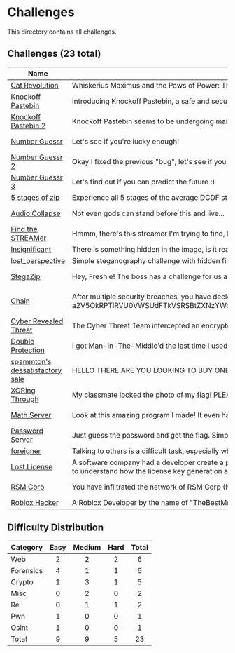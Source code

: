 # Challenges
This directory contains all challenges.

## Challenges (23 total)
| Name | Description | Category | Difficulty | Author |
| ---- | ----------- | -------- | ---------- | ------ |
| [Cat Revolution](<../Web/Cat Revolution>) | Whiskerius Maximus and the Paws of Power: The Cat Revolution Unveiled | Web | Medium | Rowhith |
| [Knockoff Pastebin](<../Web/Knockoff Pastebin>) | Introducing Knockoff Pastebin, a safe and secure Pastebin clone to fulfill all your pasting needs!Note: You do not need to brute force anything for this challenge, and you can complete Knockoff Pastebin 1 & 2 in any order. | Web | Hard | Bryan Lim (JusCodin) |
| [Knockoff Pastebin 2](<../Web/Knockoff Pastebin 2>) | Knockoff Pastebin seems to be undergoing maintenance, but maybe you can still find your way in and get the flag? | Web | Hard | Bryan Lim (JusCodin) |
| [Number Guessr](<../Web/Number Guessr>) | Let's see if you're lucky enough! | Web | Easy | Bryan Lim (JusCodin) |
| [Number Guessr 2](<../Web/Number Guessr 2>) | Okay I fixed the previous "bug", let's see if you can do it again! | Web | Easy | Bryan Lim (JusCodin) |
| [Number Guessr 3](<../Web/Number Guessr 3>) | Let's find out if you can predict the future :) | Web | Medium | Bryan Lim (JusCodin) |
| [5 stages of zip](<../Forensics/5 stages of zip>) | Experience all 5 stages of the average DCDF student in Singapore Polytechnic! | Forensics | Hard | Koh Kai En |
| [Audio Collapse](<../Misc/Audio Collapse>) | Not even gods can stand before this and live... | Misc | Easy | Branson Woo |
| [Find the STREAMer](<../Forensics/Find the STREAMer>) | Hmmm, there's this streamer I'm trying to find, but I cant quite remember who it is. Help me find who, please?(Please use Winrar and windows file system to do this) | Forensics | Easy | Foo Geng Hao |
| [Insignificant](<../Forensics/Insignificant>) | There is something hidden in the image, is it really significant? | Forensics | Medium | Bryant Ten |
| [lost_perspective](<../Forensics/lost_perspective>) | Simple steganography challenge with hidden files | Forensics | Easy | Eugene |
| [StegaZip](<../Steganography/StegaZip>) | Hey, Freshie! The boss has a challenge for us all! He said he hid a "Flag", whatever that is, inside this picture. He said it was set as an intelligence test? Well, good luck with that, haven't figured it out on my end yet. *Mutters* Did he photoshop this photo or something? Just can't get it... | Steganography | Easy | Branson Woo |
| [Chain](<../Crypto/Chain>) | After multiple security breaches, you have decided to call an external cybersecurity expert to implement a new and secure password encryption system. He promises that it's virtually unbreakable (whatever that means), and gave you a sample ciphertext to try breaking. a2V5OkRPTlRVU0VWSUdFTkVSRSBtZXNzYWdlOkwgTCBrdmxid2ggRCBsb2hhJ3ggeW1ncyBnYWNrIG96ZyBvcmZtdWkgZCBmbmJmIHhpaWtrIC4gWHVpaWkndiBnYiB5eW8gbWkgQW9ydGVnc3VzISB7SsK3csK3WlNFSlFYV0dLdnBzb3IsWk4yey1aTS1BS1ZJRk0tRkxRfXp5d1czVVItQy1WT30= | Crypto | Medium | Ethan Yong Beng Hin |
| [Cyber Revealed Threat](<../Crypto/Cyber Revealed Threat>) | The Cyber Threat Team intercepted an encrypted message, can you help to decrypt it? Flag is GCTF23{decoded_flag} | Crypto | Medium | Bryant Ten |
| [Double Protection](<../Crypto/Double Protection>) | I got Man-In-The-Middle'd the last time I used protection. This time I have DOUBLE the protection! | Crypto | Hard | Koh Kai En |
| [spammton's dessatisfactory sale](<../Crypto/spammton's dessatisfactory sale>) | HELLO THERE ARE YOU LOOKING TO BUY ONE OF [[SPAMTOMS]] EYE CATCHING PRODUCTS. THEY ARE GURANTEED ONE. HUNDRED!!!!! PERCENT TO DRIVE YOU INTO [[INSANITY]]!!!!!!!! | Crypto | Easy | Chan Chee Kin |
| [XORing Through](<../Crypto/XORing Through>) | My classmate locked the photo of my flag! PLEASE help!! I failed ACG and dont understand the script he used!! | Crypto | Medium | Koh Kai En |
| [Math Server](<../Misc/Math Server>) | Look at this amazing program I made! It even has its own special error handler! Surely this application cannot be broken... | Misc | Medium | Bryan Lim (JusCodin) |
| [Password Server](<../Misc/Password Server>) | Just guess the password and get the flag. Simple, right? | Misc | Medium | Bryan Lim (JusCodin) |
| [foreigner](<../Re/foreigner>) | Talking to others is a difficult task, especially when we dont understand each other! Luckily, a translator is just what we need to talk to an alien! | Re | Medium | Gabriel |
| [Lost License](<../Re/Lost License>) | A software company had a developer create a program that automatically generates a license key for their top client, "Tharman Shanmugaratnam." However, they now need to generate a license for another VIP client but lost the original source code. Your goal is to reverse engineer the software to understand how the license key generation algorithm works and then generate a valid license key for the name "Halimah Yacob." | Re | Hard | Aai Xun En Ryan |
| [RSM Corp](<../Pwn/RSM Corp>) | You have infiltrated the network of RSM Corp (MNC) that so happens the be using a WINDOWS SERVER 2003 STANDARD. On that server are client records that are stored "Securely". Retrieve the information from the server so we can start blackmailing the company. | Pwn | Easy | Lennon Chee |
| [Roblox Hacker](<../Osint/Roblox Hacker>) | A Roblox Developer by the name of "TheBestMrH" has stole the flag, try and find it | Osint | Easy | Chen Heyu |

## Difficulty Distribution
| Category | Easy | Medium | Hard | Total |
| -------- |:----:|:------:|:----:|:-----:|
| Web | 2 | 2 | 2 | 6 |
| Forensics | 4 | 1 | 1 | 6 |
| Crypto | 1 | 3 | 1 | 5 |
| Misc | 0 | 2 | 0 | 2 |
| Re | 0 | 1 | 1 | 2 |
| Pwn | 1 | 0 | 0 | 1 |
| Osint | 1 | 0 | 0 | 1 |
| Total | 9 | 9 | 5 | 23 |

